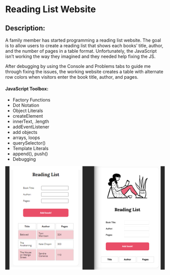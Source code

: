 <h1>Reading List Website</h1>

<h2>Description:</h2>

<p>A family member has started programming a reading list website. The goal is to allow users to create a reading list that shows each books’ title, author, and the number of pages in a table format. Unfortunately, the JavaScript isn’t working the way they imagined and they needed help fixing the JS.</p>

<p>After debugging by using the Console and Problems tabs to guide me through fixing the issues, the working website creates a table with alternate row colors when visitors enter the book title, author, and pages.</p>

<h4>JavaScript Toolbox:</h4>

* Factory Functions
* Dot Notation
* Object Literals
* createElement
* innerText, .length 
* addEventListener
* add objects
* arrays, loops
* querySelector()
* Template Literals
* append(), push()
* Debugging 

<img src="reading-list.png" alt="reading list website">
